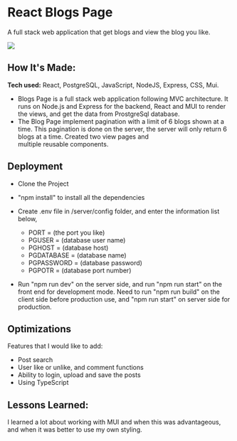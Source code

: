 # React Blogs Page
A full stack web application that get blogs and view the blog you like.

![](https://user-images.githubusercontent.com/103638319/209824690-0c48bf72-3997-49ec-bbae-12c40d29a224.png)


## How It's Made:
**Tech used:** React, PostgreSQL, JavaScript, NodeJS, Express, CSS, Mui.
- Blogs Page is a full stack web application following MVC architecture. It runs on Node.js and Express for the backend, React and MUI to render the views, and get the data from ProstgreSql database. 
- The Blog Page implement pagination with a limit of 6 blogs shown at a time. This pagination is done on the server, the server will only return 6 blogs at a time. Created two view pages and multiple reusable components.


## Deployment
- Clone the Project
- "npm install" to install all the dependencies
- Create .env file in /server/config folder, and enter the information list below,
    - PORT = (the port you like)
    - PGUSER = (database user name)
    - PGHOST = (database host)
    - PGDATABASE = (database name)
    - PGPASSWORD = (database password)
    - PGPOTR = (database port number)
    
- Run "npm run dev" on the server side, and run "npm run start" on the front end for development mode. Need to run "npm run build" on the client side before production use, and "npm run start" on server side for production. 


## Optimizations
Features that I would like to add:
- Post search 
- User like or unlike, and comment functions
- Ability to login, upload and save the posts
- Using TypeScript


## Lessons Learned:
I learned a lot about working with MUI and when this was advantageous, and when it was better to use my own styling.

